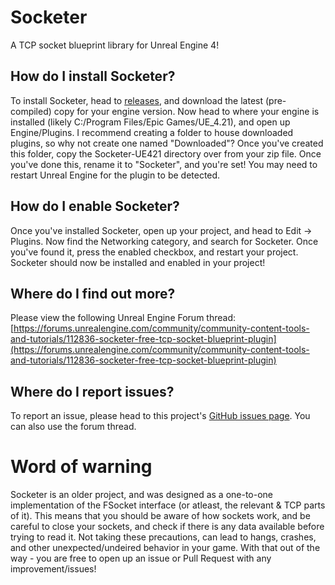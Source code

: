 # Socketer
A TCP socket blueprint library for Unreal Engine 4!

## How do I install Socketer?
To install Socketer, head to [releases](https://github.com/How2Compute/Socketer/releases), and download the latest (pre-compiled) copy for your engine version. Now head to where your engine is installed (likely C:/Program Files/Epic Games/UE_4.21), and open up Engine/Plugins. I recommend creating a folder to house downloaded plugins, so why not create one named "Downloaded"? Once you've created this folder, copy the Socketer-UE421 directory over from your zip file. Once you've done this, rename it to "Socketer", and you're set! You may need to restart Unreal Engine for the plugin to be detected.

## How do I enable Socketer?
Once you've installed Socketer, open up your project, and head to Edit -> Plugins. Now find the Networking category, and search for Socketer. Once you've found it, press the enabled checkbox, and restart your project. Socketer should now be installed and enabled in your project!

## Where do I find out more?
Please view the following Unreal Engine Forum thread: [https://forums.unrealengine.com/community/community-content-tools-and-tutorials/112836-socketer-free-tcp-socket-blueprint-plugin](https://forums.unrealengine.com/community/community-content-tools-and-tutorials/112836-socketer-free-tcp-socket-blueprint-plugin)

## Where do I report issues?
To report an issue, please head to this project's [GitHub issues page](https://github.com/How2Compute/Socketer/issues). You can also use the forum thread.

# Word of warning
Socketer is an older project, and was designed as a one-to-one implementation of the FSocket interface (or atleast, the relevant & TCP parts of it). This means that you should be aware of how sockets work, and be careful to close your sockets, and check if there is any data available before trying to read it. Not taking these precautions, can lead to hangs, crashes, and other unexpected/undeired behavior in your game. With that out of the way - you are free to open up an issue or Pull Request with any improvement/issues!
